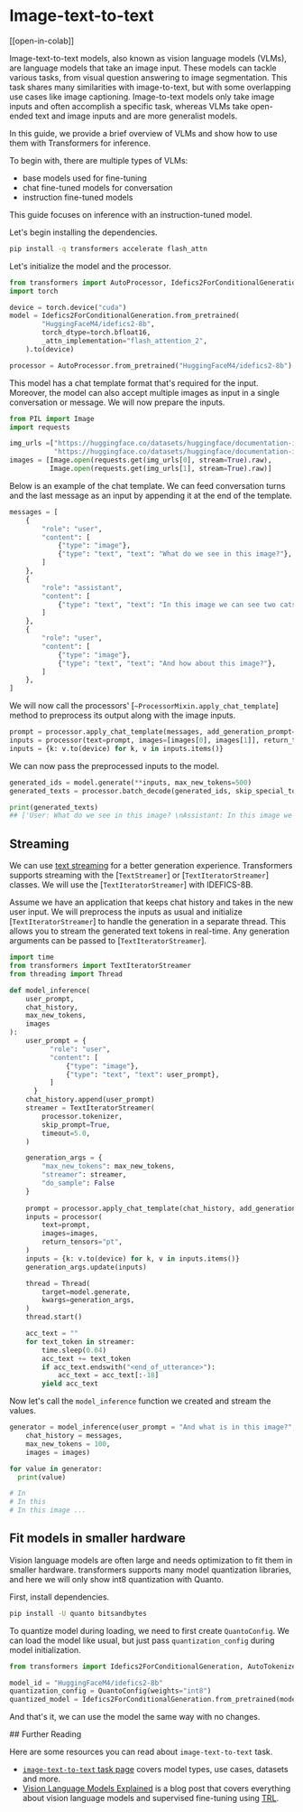 <!--Copyright 2024 The HuggingFace Team. All rights reserved.

Licensed under the Apache License, Version 2.0 (the "License"); you may not use this file except in compliance with
the License. You may obtain a copy of the License at

http://www.apache.org/licenses/LICENSE-2.0

Unless required by applicable law or agreed to in writing, software distributed under the License is distributed on
an "AS IS" BASIS, WITHOUT WARRANTIES OR CONDITIONS OF ANY KIND, either express or implied. See the License for the
specific language governing permissions and limitations under the License.

⚠️ Note that this file is in Markdown but contain specific syntax for our doc-builder (similar to MDX) that may not be
rendered properly in your Markdown viewer.

-->

# Image-text-to-text

[[open-in-colab]]

Image-text-to-text models, also known as vision language models (VLMs), are language models that take an image input. These models can tackle various tasks, from visual question answering to image segmentation. This task shares many similarities with image-to-text, but with some overlapping use cases like image captioning. Image-to-text models only take image inputs and often accomplish a specific task, whereas VLMs take open-ended text and image inputs and are more generalist models.

In this guide, we provide a brief overview of VLMs and show how to use them with Transformers for inference.

To begin with, there are multiple types of VLMs:
- base models used for fine-tuning
- chat fine-tuned models for conversation
- instruction fine-tuned models

This guide focuses on inference with an instruction-tuned model. 

Let's begin installing the dependencies.

```bash
pip install -q transformers accelerate flash_attn 
```

Let's initialize the model and the processor. 

```python
from transformers import AutoProcessor, Idefics2ForConditionalGeneration
import torch

device = torch.device("cuda")
model = Idefics2ForConditionalGeneration.from_pretrained(
        "HuggingFaceM4/idefics2-8b",
        torch_dtype=torch.bfloat16,
        _attn_implementation="flash_attention_2",
    ).to(device)

processor = AutoProcessor.from_pretrained("HuggingFaceM4/idefics2-8b")
```

This model has a chat template format that's required for the input. Moreover, the model can also accept multiple images as input in a single conversation or message. We will now prepare the inputs. 

```python
from PIL import Image
import requests

img_urls =["https://huggingface.co/datasets/huggingface/documentation-images/resolve/main/cats.png",
           "https://huggingface.co/datasets/huggingface/documentation-images/resolve/main/bee.jpg"]
images = [Image.open(requests.get(img_urls[0], stream=True).raw),
          Image.open(requests.get(img_urls[1], stream=True).raw)]
```

Below is an example of the chat template. We can feed conversation turns and the last message as an input by appending it at the end of the template. 


```python
messages = [
    {
        "role": "user",
        "content": [
            {"type": "image"},
            {"type": "text", "text": "What do we see in this image?"},
        ]
    },
    {
        "role": "assistant",
        "content": [
            {"type": "text", "text": "In this image we can see two cats on the nets."},
        ]
    },
    {
        "role": "user",
        "content": [
            {"type": "image"},
            {"type": "text", "text": "And how about this image?"},
        ]
    },       
]
```

We will now call the processors' [`~ProcessorMixin.apply_chat_template`] method to preprocess its output along with the image inputs.

```python
prompt = processor.apply_chat_template(messages, add_generation_prompt=True)
inputs = processor(text=prompt, images=[images[0], images[1]], return_tensors="pt")
inputs = {k: v.to(device) for k, v in inputs.items()}
```

We can now pass the preprocessed inputs to the model.

```python
generated_ids = model.generate(**inputs, max_new_tokens=500)
generated_texts = processor.batch_decode(generated_ids, skip_special_tokens=True)

print(generated_texts)
## ['User: What do we see in this image? \nAssistant: In this image we can see two cats on the nets. \nUser: And how about this image? \nAssistant: In this image we can see flowers, plants and insect.']
```

## Streaming

We can use [text streaming](./generation_strategies#streaming) for a better generation experience. Transformers supports streaming with the [`TextStreamer`] or [`TextIteratorStreamer`] classes. We will use the [`TextIteratorStreamer`] with IDEFICS-8B.

Assume we have an application that keeps chat history and takes in the new user input. We will preprocess the inputs as usual and initialize [`TextIteratorStreamer`] to handle the generation in a separate thread. This allows you to stream the generated text tokens in real-time. Any generation arguments can be passed to [`TextIteratorStreamer`].

```python
import time
from transformers import TextIteratorStreamer
from threading import Thread

def model_inference(
    user_prompt,
    chat_history,
    max_new_tokens,
    images
):
    user_prompt = {
          "role": "user",
          "content": [
              {"type": "image"},
              {"type": "text", "text": user_prompt},
          ]
      }
    chat_history.append(user_prompt)
    streamer = TextIteratorStreamer(
        processor.tokenizer,
        skip_prompt=True,
        timeout=5.0,
    )

    generation_args = {
        "max_new_tokens": max_new_tokens,
        "streamer": streamer,
        "do_sample": False
    }
    
    prompt = processor.apply_chat_template(chat_history, add_generation_prompt=True)
    inputs = processor(
        text=prompt,
        images=images,
        return_tensors="pt",
    )
    inputs = {k: v.to(device) for k, v in inputs.items()}
    generation_args.update(inputs)

    thread = Thread(
        target=model.generate,
        kwargs=generation_args,
    )
    thread.start()

    acc_text = ""
    for text_token in streamer:
        time.sleep(0.04)
        acc_text += text_token
        if acc_text.endswith("<end_of_utterance>"):
            acc_text = acc_text[:-18]
        yield acc_text
```

Now let's call the `model_inference` function we created and stream the values. 

```python
generator = model_inference(user_prompt = "And what is in this image?",
    chat_history = messages,
    max_new_tokens = 100,
    images = images)

for value in generator:
  print(value)

# In
# In this
# In this image ...
``` 
## Fit models in smaller hardware

Vision language models are often large and needs optimization to fit them in smaller hardware. transformers supports many model quantization libraries, and here we will only show int8 quantization with Quanto. 

First, install dependencies.

```bash
pip install -U quanto bitsandbytes
```

To quantize model during loading, we need to first create `QuantoConfig`. We can load the model like usual, but just pass `quantization_config` during model initialization.

```python
from transformers import Idefics2ForConditionalGeneration, AutoTokenizer, QuantoConfig

model_id = "HuggingFaceM4/idefics2-8b"
quantization_config = QuantoConfig(weights="int8")
quantized_model = Idefics2ForConditionalGeneration.from_pretrained(model_id, device_map="cuda", quantization_config=quantization_config)
```

And that's it, we can use the model the same way with no changes.

## Further Reading

Here are some resources you can read about `image-text-to-text` task.

- [`image-text-to-text` task page](https://huggingface.co/tasks/image-text-to-text) covers model types, use cases, datasets and more. 
- [Vision Language Models Explained](https://huggingface.co/blog/vlms) is a blog post that covers everything about vision language models and supervised fine-tuning using [TRL](https://huggingface.co/docs/trl/en/index).